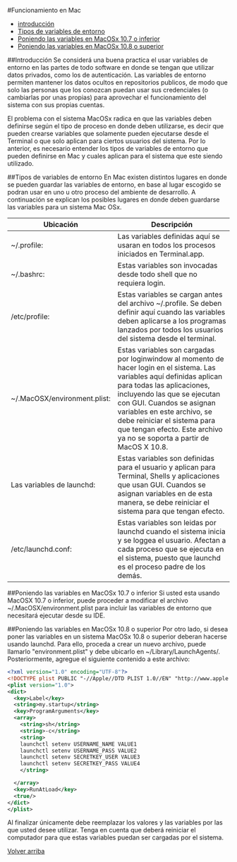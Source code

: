 #Funcionamiento en Mac
-  [introducción](#introduccion)
-  [Tipos de variables de entorno](#tipos-de-variables-de-entorno)
-  [Poniendo las variables en MacOSx 10.7 o inferior](#poniendo-las-variables-en-macosx-107-o-inferior)
-  [Poniendo las variables en MacOSx 10.8 o superior](#poniendo-las-variables-en-macosx-108-o-superior)

##Introducción
Se considerá una buena practica el usar variables de entorno en las partes de todo software en donde se tengan que utilizar datos privados, como los de autenticación. Las variables de entorno permiten mantener los datos ocultos en repositorios publicos, de modo que solo las personas que los conozcan puedan usar sus credenciales (o cambiarlas por unas propias) para aprovechar el funcionamiento del sistema con sus propias cuentas.

El problema con el sistema MacOSx radica en que las variables deben definirse según el tipo de proceso en donde deben utilizarse, es decir que pueden crearse variables que solamente pueden ejecutarse desde el Terminal o que solo aplican para ciertos usuarios del sistema. Por lo anterior, es necesario entender los tipos de variables de entorno que pueden definirse en Mac y cuales aplican para el sistema que este siendo utilizado.

##Tipos de variables de entorno
En Mac existen distintos lugares en donde se pueden guardar las variables de entorno, en base al lugar escogido se podran usar en uno u otro proceso del ambiente de desarrollo. A continuación se explican los posibles lugares en donde deben guardarse las variables para un sistema Mac OSx.

Ubicación  | Descripción
---------- | -------------
~/.profile:   | Las variables definidas aquí se usaran en todos los procesos iniciados en Terminal.app.
~/.bashrc:    | Estas variables son invocadas desde todo shell que no requiera login.
/etc/profile: | Estas variables se cargan antes del archivo ~/.profile. Se deben definir aquí cuando las variables deben aplicarse a los programas lanzados por todos los usuarios del sistema desde el terminal.
~/.MacOSX/environment.plist: | Estas variables son cargadas por loginwindow al momento de hacer login en el sistema. Las variables aquí definidas aplican para todas las aplicaciones, incluyendo las que se ejecutan con GUI. Cuandos se asignan variables en este archivo, se debe reiniciar el sistema para que tengan efecto. Este archivo ya no se soporta a partir de MacOS X 10.8.
Las variables de launchd: | Estas variables son definidas para el usuario y aplican para Terminal, Shells y aplicaciones que usan GUI. Cuandos se asignan variables en de esta manera, se debe reiniciar el sistema para que tengan efecto.
/etc/launchd.conf: | Estas variables son leidas por launchd cuando el sistema inicia y se loggea el usuario. Afectan a cada proceso que se ejecuta en el sistema, puesto que launchd es el proceso padre de los demás.

##Poniendo las variables en MacOSx 10.7 o inferior
Si usted esta usando MacOSX 10.7 o inferior, puede proceder a modificar el archivo ~/.MacOSX/environment.plist para incluir las variables de entorno que necesitará ejecutar desde su IDE.

##Poniendo las variables en MacOSx 10.8 o superior
Por otro lado, si desea poner las variables en un sistema MacOSx 10.8 o superior deberan hacerse usando launchd. Para ello, proceda a crear un nuevo archivo, puede llamarlo "environment.plist" y debe ubicarlo en ~/Library/LaunchAgents/. Posteriormente, agregue el siguiente contenido a este archivo:
```xml
<?xml version="1.0" encoding="UTF-8"?>
<!DOCTYPE plist PUBLIC "-//Apple//DTD PLIST 1.0//EN" "http://www.apple.com/DTDs/PropertyList-1.0.dtd">
<plist version="1.0">
<dict>
  <key>Label</key>
  <string>my.startup</string>
  <key>ProgramArguments</key>
  <array>
    <string>sh</string>
    <string>-c</string>
    <string>
    launchctl setenv USERNAME_NAME VALUE1
    launchctl setenv USERNAME_PASS VALUE2
    launchctl setenv SECRETKEY_USER VALUE3
    launchctl setenv SECRETKEY_PASS VALUE4
    </string>

  </array>
  <key>RunAtLoad</key>
  <true/>
</dict>
</plist>
```
Al finalizar únicamente debe reemplazar los valores y las variables por las que usted desee utilizar. Tenga en cuenta que deberá reiniciar el computador para que estas variables puedan ser cargadas por el sistema.

[Volver arriba](#funcionamiento-en-mac)


